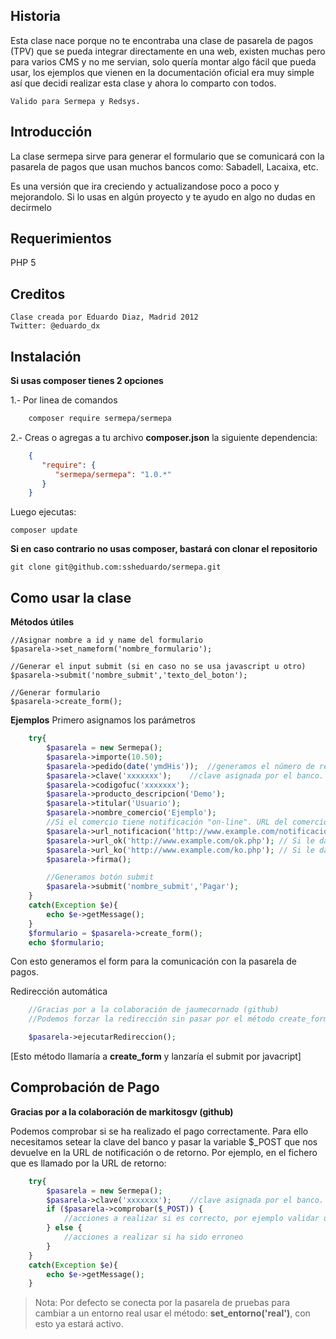 Historia
--------
Esta clase nace porque no te encontraba una clase de pasarela de pagos (TPV) que se pueda integrar directamente en una web, existen
muchas pero para varios CMS y no me servian, solo quería montar algo fácil que pueda usar, los ejemplos que vienen en la documentación oficial era muy simple así que decidi realizar esta clase y ahora lo comparto con todos.
    
    Valido para Sermepa y Redsys.

Introducción
------------
La clase sermepa sirve para generar el formulario que se comunicará con la pasarela de pagos que usan muchos bancos como: Sabadell, Lacaixa, etc.

Es una versión que ira creciendo y actualizandose poco a poco y mejorandolo.
Si lo usas en algún proyecto y te ayudo en algo no dudas en decirmelo

Requerimientos
--------------
PHP 5

Creditos
--------
    Clase creada por Eduardo Diaz, Madrid 2012
    Twitter: @eduardo_dx


Instalación
-----------
**Si usas composer tienes 2 opciones**
    
1.- Por linea de comandos
```bash
    composer require sermepa/sermepa
```    
2.- Creas o agregas a tu archivo **composer.json** la siguiente dependencia:

```json
    {
       "require": {
          "sermepa/sermepa": "1.0.*"
       }
    }
```
    
Luego ejecutas:
    
    composer update


**Si en caso contrario no usas composer, bastará con clonar el repositorio**
```
git clone git@github.com:ssheduardo/sermepa.git
```

Como usar la clase
------------------

**Métodos útiles**

    //Asignar nombre a id y name del formulario
    $pasarela->set_nameform('nombre_formulario');   

    //Generar el input submit (si en caso no se usa javascript u otro)
    $pasarela->submit('nombre_submit','texto_del_boton');

    //Generar formulario
    $pasarela->create_form();

**Ejemplos**
Primero asignamos los parámetros
```php
    try{
        $pasarela = new Sermepa();
        $pasarela->importe(10.50);
        $pasarela->pedido(date('ymdHis'));  //generamos el número de recibo usando date por ejemplo
        $pasarela->clave('xxxxxxx');    //clave asignada por el banco.
        $pasarela->codigofuc('xxxxxxx');
        $pasarela->producto_descripcion('Demo');
        $pasarela->titular('Usuario');
        $pasarela->nombre_comercio('Ejemplo');
        //Si el comercio tiene notificación "on-line". URL del comercio que recibirá un post con los datos de la transacción .
        $pasarela->url_notificacion('http://www.example.com/notificacion.php'); 
        $pasarela->url_ok('http://www.example.com/ok.php'); // Si le das aceptar finalizada la compra desde la pasarela de pagos
        $pasarela->url_ko('http://www.example.com/ko.php'); // Si le das cancelar desde la pasarela de pagos
        $pasarela->firma();

        //Generamos botón submit
        $pasarela->submit('nombre_submit','Pagar');
    }
    catch(Exception $e){
        echo $e->getMessage();   
    }
    $formulario = $pasarela->create_form();
    echo $formulario;
```
Con esto generamos el form para la comunicación con la pasarela de pagos.


Redirección automática

```php
    //Gracias por a la colaboración de jaumecornado (github)
    //Podemos forzar la redirección sin pasar por el método create_form()

    $pasarela->ejecutarRedireccion(); 
```    

[Esto método llamaría a **create_form** y lanzaría el submit por javacript]



Comprobación de Pago
--------------------

**Gracias por a la colaboración de markitosgv (github)**

Podemos comprobar si se ha realizado el pago correctamente. Para ello necesitamos setear la clave del banco y pasar la variable $_POST que nos devuelve en la URL de notificación o de retorno. Por ejemplo, en el fichero que es llamado por la URL de retorno:

```php
    try{
        $pasarela = new Sermepa();
        $pasarela->clave('xxxxxxx');    //clave asignada por el banco.
        if ($pasarela->comprobar($_POST)) {
            //acciones a realizar si es correcto, por ejemplo validar una reserva, mandar un mail de OK, guardar en bbdd o contactar con mensajería para preparar un pedido
        } else {
            //acciones a realizar si ha sido erroneo
        }
    }
    catch(Exception $e){
        echo $e->getMessage();
    }
```

>Nota:
    Por defecto se conecta por la pasarela de pruebas para cambiar a un entorno real usar el método: **set_entorno('real')**, con esto ya estará activo.


    
